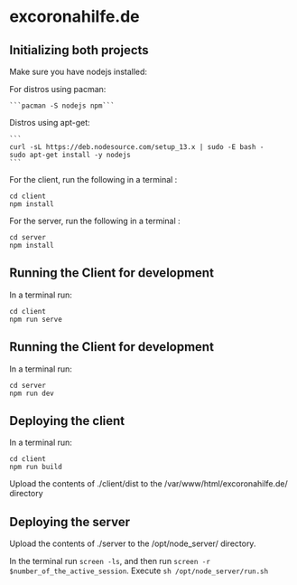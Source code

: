 # excoronahilfe.de

## Initializing both projects

Make sure you have nodejs installed:

  For distros using pacman: 
  
    ```pacman -S nodejs npm```
    
  Distros using apt-get:
  
    ```
    curl -sL https://deb.nodesource.com/setup_13.x | sudo -E bash -
    sudo apt-get install -y nodejs
    ```

For the client, run the following in a terminal :
```
cd client
npm install
```

For the server, run the following in a terminal :
```
cd server
npm install
```

## Running the Client for development

In a terminal run:
```
cd client
npm run serve
```

## Running the Client for development

In a terminal run:
```
cd server
npm run dev
```

## Deploying the client

In a terminal run:
```
cd client
npm run build
```
Upload the contents of ./client/dist to the /var/www/html/excoronahilfe.de/ directory

## Deploying the server

Upload the contents of ./server to the /opt/node_server/ directory.

In the terminal run ```screen -ls```, and then run ```screen -r $number_of_the_active_session```.
Execute ```sh /opt/node_server/run.sh```
